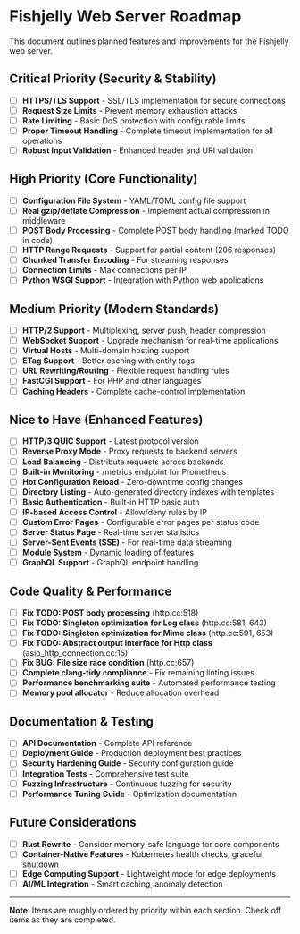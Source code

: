 # Fishjelly Web Server Roadmap

This document outlines planned features and improvements for the Fishjelly web server.

## Critical Priority (Security & Stability)

- [ ] **HTTPS/TLS Support** - SSL/TLS implementation for secure connections
- [ ] **Request Size Limits** - Prevent memory exhaustion attacks
- [ ] **Rate Limiting** - Basic DoS protection with configurable limits
- [ ] **Proper Timeout Handling** - Complete timeout implementation for all operations
- [ ] **Robust Input Validation** - Enhanced header and URI validation

## High Priority (Core Functionality)

- [ ] **Configuration File System** - YAML/TOML config file support
- [ ] **Real gzip/deflate Compression** - Implement actual compression in middleware
- [ ] **POST Body Processing** - Complete POST body handling (marked TODO in code)
- [ ] **HTTP Range Requests** - Support for partial content (206 responses)
- [ ] **Chunked Transfer Encoding** - For streaming responses
- [ ] **Connection Limits** - Max connections per IP
- [ ] **Python WSGI Support** - Integration with Python web applications

## Medium Priority (Modern Standards)

- [ ] **HTTP/2 Support** - Multiplexing, server push, header compression
- [ ] **WebSocket Support** - Upgrade mechanism for real-time applications
- [ ] **Virtual Hosts** - Multi-domain hosting support
- [ ] **ETag Support** - Better caching with entity tags
- [ ] **URL Rewriting/Routing** - Flexible request handling rules
- [ ] **FastCGI Support** - For PHP and other languages
- [ ] **Caching Headers** - Complete cache-control implementation

## Nice to Have (Enhanced Features)

- [ ] **HTTP/3 QUIC Support** - Latest protocol version
- [ ] **Reverse Proxy Mode** - Proxy requests to backend servers
- [ ] **Load Balancing** - Distribute requests across backends
- [ ] **Built-in Monitoring** - /metrics endpoint for Prometheus
- [ ] **Hot Configuration Reload** - Zero-downtime config changes
- [ ] **Directory Listing** - Auto-generated directory indexes with templates
- [ ] **Basic Authentication** - Built-in HTTP basic auth
- [ ] **IP-based Access Control** - Allow/deny rules by IP
- [ ] **Custom Error Pages** - Configurable error pages per status code
- [ ] **Server Status Page** - Real-time server statistics
- [ ] **Server-Sent Events (SSE)** - For real-time data streaming
- [ ] **Module System** - Dynamic loading of features
- [ ] **GraphQL Support** - GraphQL endpoint handling

## Code Quality & Performance

- [ ] **Fix TODO: POST body processing** (http.cc:518)
- [ ] **Fix TODO: Singleton optimization for Log class** (http.cc:581, 643)
- [ ] **Fix TODO: Singleton optimization for Mime class** (http.cc:591, 653)
- [ ] **Fix TODO: Abstract output interface for Http class** (asio_http_connection.cc:15)
- [ ] **Fix BUG: File size race condition** (http.cc:657)
- [ ] **Complete clang-tidy compliance** - Fix remaining linting issues
- [ ] **Performance benchmarking suite** - Automated performance testing
- [ ] **Memory pool allocator** - Reduce allocation overhead

## Documentation & Testing

- [ ] **API Documentation** - Complete API reference
- [ ] **Deployment Guide** - Production deployment best practices
- [ ] **Security Hardening Guide** - Security configuration guide
- [ ] **Integration Tests** - Comprehensive test suite
- [ ] **Fuzzing Infrastructure** - Continuous fuzzing for security
- [ ] **Performance Tuning Guide** - Optimization documentation

## Future Considerations

- [ ] **Rust Rewrite** - Consider memory-safe language for core components
- [ ] **Container-Native Features** - Kubernetes health checks, graceful shutdown
- [ ] **Edge Computing Support** - Lightweight mode for edge deployments
- [ ] **AI/ML Integration** - Smart caching, anomaly detection

---

**Note**: Items are roughly ordered by priority within each section. Check off items as they are completed.